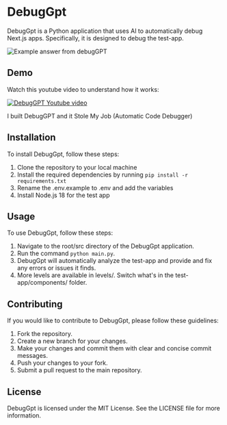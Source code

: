 # DebugGpt

DebugGpt is a Python application that uses AI to automatically debug Next.js apps. Specifically, it is designed to debug the test-app.

![Example answer from debugGPT](https://lh3.googleusercontent.com/pw/AJFCJaW0mQLlluV-6hiHo7xnP-zETVKt62tZIrxNheR3AHB_VMKJ313d8nKplCyZigR_3Ti8MCJqCpiuDgqt6FjPRPiJDs3IY1Q9SDX4HHr34jk_co1e3_WlVF5ztk9hBwA9rV_U5w-0AK3WuM0NkJ4WOBmB=w567-h229-s-no?authuser=0)

## Demo

Watch this youtube video to understand how it works:

[![DebugGPT Youtube video](http://img.youtube.com/vi/nUVBSC6gTic/0.jpg)](http://www.youtube.com/watch?v=nUVBSC6gTic "I Built DebugGPT")

I built DebugGPT and it Stole My Job (Automatic Code Debugger)

## Installation

To install DebugGpt, follow these steps:
1. Clone the repository to your local machine
2. Install the required dependencies by running `pip install -r requirements.txt`
3. Rename the .env.example to .env and add the variables
4. Install Node.js 18 for the test app

## Usage

To use DebugGpt, follow these steps:

1. Navigate to the root/src directory of the DebugGpt application.
2. Run the command `python main.py`.
3. DebugGpt will automatically analyze the test-app and provide and fix any errors or issues it finds.
4. More levels are available in levels/. Switch what's in the test-app/components/ folder.

## Contributing

If you would like to contribute to DebugGpt, please follow these guidelines:

1. Fork the repository.
2. Create a new branch for your changes.
3. Make your changes and commit them with clear and concise commit messages.
4. Push your changes to your fork.
5. Submit a pull request to the main repository.

## License

DebugGpt is licensed under the MIT License. See the LICENSE file for more information.